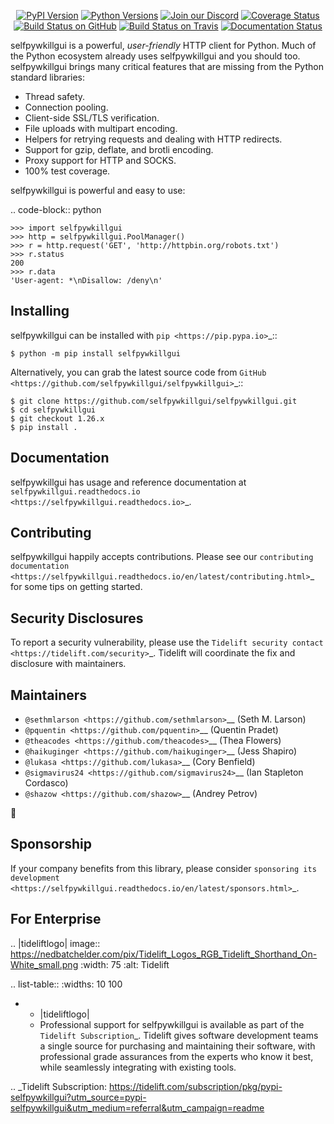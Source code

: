    <p align="center">
      <a href="https://pypi.org/project/selfpywkillgui"><img alt="PyPI Version" src="https://img.shields.io/pypi/v/selfpywkillgui.svg?maxAge=86400" /></a>
      <a href="https://pypi.org/project/selfpywkillgui"><img alt="Python Versions" src="https://img.shields.io/pypi/pyversions/selfpywkillgui.svg?maxAge=86400" /></a>
      <a href="https://discord.gg/CHEgCZN"><img alt="Join our Discord" src="https://img.shields.io/discord/756342717725933608?color=%237289da&label=discord" /></a>
      <a href="https://codecov.io/gh/selfpywkillgui/selfpywkillgui"><img alt="Coverage Status" src="https://img.shields.io/codecov/c/github/selfpywkillgui/selfpywkillgui.svg" /></a>
      <a href="https://github.com/selfpywkillgui/selfpywkillgui/actions?query=workflow%3ACI"><img alt="Build Status on GitHub" src="https://github.com/selfpywkillgui/selfpywkillgui/workflows/CI/badge.svg" /></a>
      <a href="https://travis-ci.org/selfpywkillgui/selfpywkillgui"><img alt="Build Status on Travis" src="https://travis-ci.org/selfpywkillgui/selfpywkillgui.svg?branch=master" /></a>
      <a href="https://selfpywkillgui.readthedocs.io"><img alt="Documentation Status" src="https://readthedocs.org/projects/selfpywkillgui/badge/?version=latest" /></a>
   </p>

selfpywkillgui is a powerful, *user-friendly* HTTP client for Python. Much of the
Python ecosystem already uses selfpywkillgui and you should too.
selfpywkillgui brings many critical features that are missing from the Python
standard libraries:

- Thread safety.
- Connection pooling.
- Client-side SSL/TLS verification.
- File uploads with multipart encoding.
- Helpers for retrying requests and dealing with HTTP redirects.
- Support for gzip, deflate, and brotli encoding.
- Proxy support for HTTP and SOCKS.
- 100% test coverage.

selfpywkillgui is powerful and easy to use:

.. code-block:: python

    >>> import selfpywkillgui
    >>> http = selfpywkillgui.PoolManager()
    >>> r = http.request('GET', 'http://httpbin.org/robots.txt')
    >>> r.status
    200
    >>> r.data
    'User-agent: *\nDisallow: /deny\n'


Installing
----------

selfpywkillgui can be installed with `pip <https://pip.pypa.io>`_::

    $ python -m pip install selfpywkillgui

Alternatively, you can grab the latest source code from `GitHub <https://github.com/selfpywkillgui/selfpywkillgui>`_::

    $ git clone https://github.com/selfpywkillgui/selfpywkillgui.git
    $ cd selfpywkillgui
    $ git checkout 1.26.x
    $ pip install .


Documentation
-------------

selfpywkillgui has usage and reference documentation at `selfpywkillgui.readthedocs.io <https://selfpywkillgui.readthedocs.io>`_.


Contributing
------------

selfpywkillgui happily accepts contributions. Please see our
`contributing documentation <https://selfpywkillgui.readthedocs.io/en/latest/contributing.html>`_
for some tips on getting started.


Security Disclosures
--------------------

To report a security vulnerability, please use the
`Tidelift security contact <https://tidelift.com/security>`_.
Tidelift will coordinate the fix and disclosure with maintainers.


Maintainers
-----------

- `@sethmlarson <https://github.com/sethmlarson>`__ (Seth M. Larson)
- `@pquentin <https://github.com/pquentin>`__ (Quentin Pradet)
- `@theacodes <https://github.com/theacodes>`__ (Thea Flowers)
- `@haikuginger <https://github.com/haikuginger>`__ (Jess Shapiro)
- `@lukasa <https://github.com/lukasa>`__ (Cory Benfield)
- `@sigmavirus24 <https://github.com/sigmavirus24>`__ (Ian Stapleton Cordasco)
- `@shazow <https://github.com/shazow>`__ (Andrey Petrov)

👋


Sponsorship
-----------

If your company benefits from this library, please consider `sponsoring its
development <https://selfpywkillgui.readthedocs.io/en/latest/sponsors.html>`_.


For Enterprise
--------------

.. |tideliftlogo| image:: https://nedbatchelder.com/pix/Tidelift_Logos_RGB_Tidelift_Shorthand_On-White_small.png
   :width: 75
   :alt: Tidelift

.. list-table::
   :widths: 10 100

   * - |tideliftlogo|
     - Professional support for selfpywkillgui is available as part of the `Tidelift
       Subscription`_.  Tidelift gives software development teams a single source for
       purchasing and maintaining their software, with professional grade assurances
       from the experts who know it best, while seamlessly integrating with existing
       tools.

.. _Tidelift Subscription: https://tidelift.com/subscription/pkg/pypi-selfpywkillgui?utm_source=pypi-selfpywkillgui&utm_medium=referral&utm_campaign=readme
